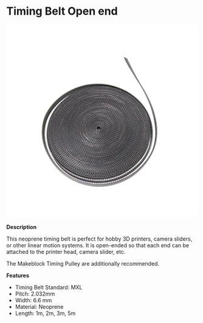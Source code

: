 # Timing Belt Open end

![](../../../../.gitbook/assets/0%20%2853%29.jpeg)

**Description**

This neoprene timing belt is perfect for hobby 3D printers, camera sliders, or other linear motion systems. It is open-ended so that each end can be attached to the printer head, camera slider, etc.

The Makeblock Timing Pulley are additionally recommended.

**Features**

* Timing Belt Standard: MXL
* Pitch: 2.032mm
* Width: 6.6 mm
* Material: Neoprene
* Length: 1m, 2m, 3m, 5m

